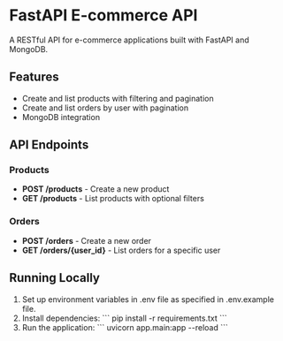 # FastAPI E-commerce API

A RESTful API for e-commerce applications built with FastAPI and MongoDB.

## Features

- Create and list products with filtering and pagination
- Create and list orders by user with pagination
- MongoDB integration

## API Endpoints

### Products
- **POST /products** - Create a new product
- **GET /products** - List products with optional filters

### Orders
- **POST /orders** - Create a new order
- **GET /orders/{user_id}** - List orders for a specific user

## Running Locally

1. Set up environment variables in .env file as specified in .env.example file.
2. Install dependencies:
   \`\`\`
   pip install -r requirements.txt
   \`\`\`
3. Run the application:
   \`\`\`
   uvicorn app.main:app --reload
   \`\`\`

